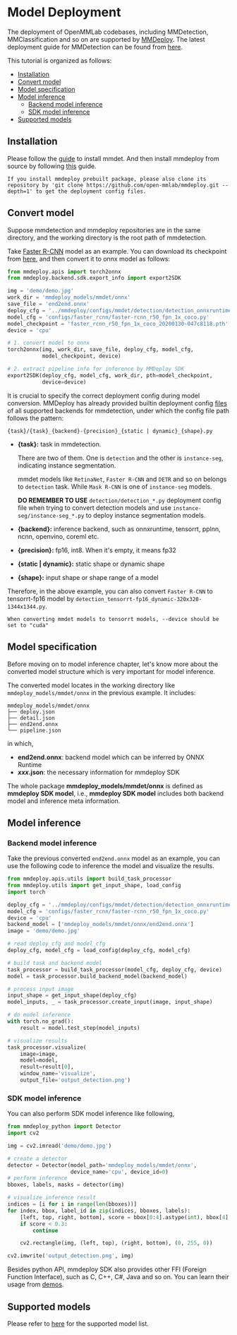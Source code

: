 # Model Deployment

The deployment of OpenMMLab codebases, including MMDetection, MMClassification and so on are supported by [MMDeploy](https://github.com/open-mmlab/mmdeploy).
The latest deployment guide for MMDetection can be found from [here](https://mmdeploy.readthedocs.io/en/dev-1.x/04-supported-codebases/mmdet.html).

This tutorial is organized as follows:

- [Installation](#installation)
- [Convert model](#convert-model)
- [Model specification](#model-specification)
- [Model inference](#model-inference)
  - [Backend model inference](#backend-model-inference)
  - [SDK model inference](#sdk-model-inference)
- [Supported models](#supported-models)

## Installation

Please follow the [guide](https://mmdetection.readthedocs.io/en/latest/get_started.html) to install mmdet. And then install mmdeploy from source by following [this](https://mmdeploy.readthedocs.io/en/1.x/get_started.html#installation) guide.

```{note}
If you install mmdeploy prebuilt package, please also clone its repository by 'git clone https://github.com/open-mmlab/mmdeploy.git --depth=1' to get the deployment config files.
```

## Convert model

Suppose mmdetection and mmdeploy repositories are in the same directory, and the working directory is the root path of mmdetection.

Take [Faster R-CNN](https://github.com/open-mmlab/mmdetection/blob/main/configs/faster_rcnn/faster-rcnn_r50_fpn_1x_coco.py) model as an example. You can download its checkpoint from [here](https://download.openmmlab.com/mmdetection/v2.0/faster_rcnn/faster_rcnn_r50_fpn_1x_coco/faster_rcnn_r50_fpn_1x_coco_20200130-047c8118.pth), and then convert it to onnx model as follows:

```python
from mmdeploy.apis import torch2onnx
from mmdeploy.backend.sdk.export_info import export2SDK

img = 'demo/demo.jpg'
work_dir = 'mmdeploy_models/mmdet/onnx'
save_file = 'end2end.onnx'
deploy_cfg = '../mmdeploy/configs/mmdet/detection/detection_onnxruntime_dynamic.py'
model_cfg = 'configs/faster_rcnn/faster-rcnn_r50_fpn_1x_coco.py'
model_checkpoint = 'faster_rcnn_r50_fpn_1x_coco_20200130-047c8118.pth'
device = 'cpu'

# 1. convert model to onnx
torch2onnx(img, work_dir, save_file, deploy_cfg, model_cfg,
           model_checkpoint, device)

# 2. extract pipeline info for inference by MMDeploy SDK
export2SDK(deploy_cfg, model_cfg, work_dir, pth=model_checkpoint,
           device=device)
```

It is crucial to specify the correct deployment config during model conversion. MMDeploy has already provided builtin deployment config [files](https://github.com/open-mmlab/mmdeploy/tree/1.x/configs/mmdet) of all supported backends for mmdetection, under which the config file path follows the pattern:

```
{task}/{task}_{backend}-{precision}_{static | dynamic}_{shape}.py
```

- **{task}:** task in mmdetection.

  There are two of them. One is `detection` and the other is `instance-seg`, indicating instance segmentation.

  mmdet models like `RetinaNet`, `Faster R-CNN` and `DETR` and so on belongs to `detection` task. While `Mask R-CNN` is one of `instance-seg` models.

  **DO REMEMBER TO USE** `detection/detection_*.py` deployment config file when trying to convert detection models and use `instance-seg/instance-seg_*.py` to deploy instance segmentation models.

- **{backend}:** inference backend, such as onnxruntime, tensorrt, pplnn, ncnn, openvino, coreml etc.

- **{precision}:** fp16, int8. When it's empty, it means fp32

- **{static | dynamic}:** static shape or dynamic shape

- **{shape}:** input shape or shape range of a model

Therefore, in the above example, you can also convert `Faster R-CNN` to tensorrt-fp16 model by `detection_tensorrt-fp16_dynamic-320x320-1344x1344.py`.

```{tip}
When converting mmdet models to tensorrt models, --device should be set to "cuda"
```

## Model specification

Before moving on to model inference chapter, let's know more about the converted model structure which is very important for model inference.

The converted model locates in the working directory like `mmdeploy_models/mmdet/onnx` in the previous example. It includes:

```
mmdeploy_models/mmdet/onnx
├── deploy.json
├── detail.json
├── end2end.onnx
└── pipeline.json
```

in which,

- **end2end.onnx**: backend model which can be inferred by ONNX Runtime
- ***xxx*.json**: the necessary information for mmdeploy SDK

The whole package **mmdeploy_models/mmdet/onnx** is defined as **mmdeploy SDK model**, i.e., **mmdeploy SDK model** includes both backend model and inference meta information.

## Model inference

### Backend model inference

Take the previous converted `end2end.onnx` model as an example, you can use the following code to inference the model and visualize the results.

```python
from mmdeploy.apis.utils import build_task_processor
from mmdeploy.utils import get_input_shape, load_config
import torch

deploy_cfg = '../mmdeploy/configs/mmdet/detection/detection_onnxruntime_dynamic.py'
model_cfg = 'configs/faster_rcnn/faster-rcnn_r50_fpn_1x_coco.py'
device = 'cpu'
backend_model = ['mmdeploy_models/mmdet/onnx/end2end.onnx']
image = 'demo/demo.jpg'

# read deploy_cfg and model_cfg
deploy_cfg, model_cfg = load_config(deploy_cfg, model_cfg)

# build task and backend model
task_processor = build_task_processor(model_cfg, deploy_cfg, device)
model = task_processor.build_backend_model(backend_model)

# process input image
input_shape = get_input_shape(deploy_cfg)
model_inputs, _ = task_processor.create_input(image, input_shape)

# do model inference
with torch.no_grad():
    result = model.test_step(model_inputs)

# visualize results
task_processor.visualize(
    image=image,
    model=model,
    result=result[0],
    window_name='visualize',
    output_file='output_detection.png')
```

### SDK model inference

You can also perform SDK model inference like following,

```python
from mmdeploy_python import Detector
import cv2

img = cv2.imread('demo/demo.jpg')

# create a detector
detector = Detector(model_path='mmdeploy_models/mmdet/onnx',
                    device_name='cpu', device_id=0)
# perform inference
bboxes, labels, masks = detector(img)

# visualize inference result
indices = [i for i in range(len(bboxes))]
for index, bbox, label_id in zip(indices, bboxes, labels):
    [left, top, right, bottom], score = bbox[0:4].astype(int), bbox[4]
    if score < 0.3:
        continue

    cv2.rectangle(img, (left, top), (right, bottom), (0, 255, 0))

cv2.imwrite('output_detection.png', img)
```

Besides python API, mmdeploy SDK also provides other FFI (Foreign Function Interface), such as C, C++, C#, Java and so on. You can learn their usage from [demos](https://github.com/open-mmlab/mmdeploy/tree/1.x/demo).

## Supported models

Please refer to [here](https://mmdeploy.readthedocs.io/en/1.x/04-supported-codebases/mmdet.html#supported-models) for the supported model list.
